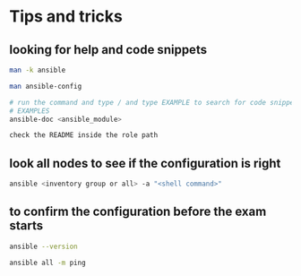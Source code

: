 # Tips and tricks

## looking for help and code snippets

```bash
man -k ansible
```

```bash
man ansible-config
```

```bash
# run the command and type / and type EXAMPLE to search for code snippets
# EXAMPLES
ansible-doc <ansible_module>
```

```bash
check the README inside the role path
```

## look all nodes to see if the configuration is right

```bash
ansible <inventory group or all> -a "<shell command>"
```

## to confirm the configuration before the exam starts

```bash
ansible --version
```

```bash
ansible all -m ping
```